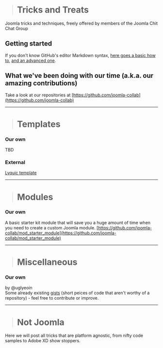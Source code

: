 > # Tricks and Treats
Joomla tricks and techniques, freely offered by members of the Joomla Chit Chat Group

## Getting started

If you don't know GitHub's editor Markdown syntax, [here goes a basic how to](https://guides.github.com/features/mastering-markdown), [and an advanced one](https://help.github.com/articles/basic-writing-and-formatting-syntax).

## What we've been doing with our time (a.k.a. our amazing contributions)

Take a look at our repositories at [https://github.com/joomla-collab](https://github.com/joomla-collab)

--------------------

> # Templates  

### Our own

TBD

### External

[Lyquic template](https://github.com/Lyquix/tpl_lyquix)

--------------------

> # Modules

### Our own

A basic starter kit module that will save you a huge amount of time when you need to create a custom Joomla module.
[https://github.com/joomla-collab/mod_starter_module](https://github.com/joomla-collab/mod_starter_module)

--------------------

> # Miscellaneous

### Our own

by @uglyeoin  
Some already existing [gists](https://gist.github.com/uglyeoin) (short peices of code that aren't worthy of a repository) - feel free to contribute or improve.

--------------------

> # Not Joomla

Here we will post all tricks that are platform agnostic, from nifty code samples to Adobe XD show stoppers.
